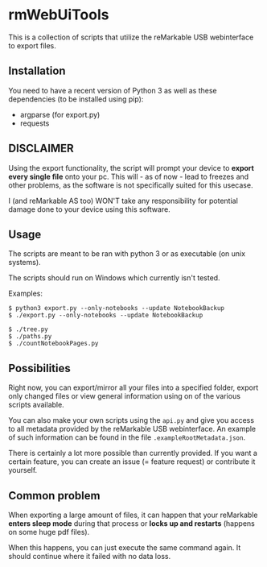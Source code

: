 # rmWebUiTools

This is a collection of scripts that utilize the reMarkable USB webinterface to export files.


## Installation

You need to have a recent version of Python 3 as well as these dependencies (to be installed using pip):
- argparse (for export.py)
- requests


## DISCLAIMER

Using the export functionality, the script will prompt your device to **export every single file** onto your pc.
This will - as of now - lead to freezes and other problems, as the software is not specifically suited for this usecase.

I (and reMarkable AS too) WON'T take any responsibility for potential damage done to your device using this software.

## Usage

The scripts are meant to be ran with python 3 or as executable (on unix systems).

The scripts should run on Windows which currently isn't tested.

Examples:
```
$ python3 export.py --only-notebooks --update NotebookBackup
$ ./export.py --only-notebooks --update NotebookBackup

$ ./tree.py
$ ./paths.py
$ ./countNotebookPages.py
```


## Possibilities

Right now, you can export/mirror all your files into a specified folder, export only changed files or view general information using on of the various scripts available.

You can also make your own scripts using the `api.py` and give you access to all metadata provided by the reMarkable USB webinterface. An example of such information can be found in the file `.exampleRootMetadata.json`.

There is certainly a lot more possible than currently provided.
If you want a certain feature, you can create an issue (= feature request) or contribute it yourself.


## Common problem

When exporting a large amount of files, it can happen that your reMarkable **enters sleep mode** during that process or **locks up and restarts** (happens on some huge pdf files).

When this happens, you can just execute the same command again. It should continue where it failed with no data loss.

